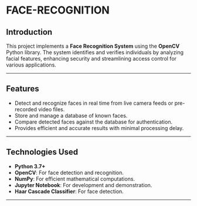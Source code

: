 # FACE-RECOGNITION

## **Introduction**
This project implements a **Face Recognition System** using the **OpenCV** Python library. The system identifies and verifies individuals by analyzing facial features, enhancing security and streamlining access control for various applications.

---

## **Features**
- Detect and recognize faces in real time from live camera feeds or pre-recorded video files.
- Store and manage a database of known faces.
- Compare detected faces against the database for authentication.
- Provides efficient and accurate results with minimal processing delay.

---

## **Technologies Used**
- **Python 3.7+**
- **OpenCV**: For face detection and recognition.
- **NumPy**: For efficient mathematical computations.
- **Jupyter Notebook**: For development and demonstration.
- **Haar Cascade Classifier**: For face detection.

---
